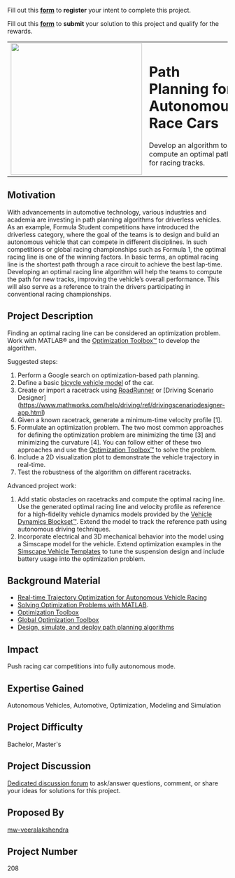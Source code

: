 Fill out this <strong>[form](https://www.mathworks.com/academia/student-challenge/mathworks-excellence-in-innovation-signup.html?tfa_1=Path%20Planning%20for%20Autonomous%20Race%20Cars&tfa_2=208)</strong> to **register** your intent to complete this project.

Fill out this <strong>[form](https://www.mathworks.com/academia/student-challenge/mathworks-excellence-in-innovation-submission-form.html?tfa_1=Path%20Planning%20for%20Autonomous%20Race%20Cars&tfa_2=208)</strong> to **submit** your solution to this project and qualify for the rewards.

<table>
<td><img src="https://gist.githubusercontent.com/robertogl/e0115dc303472a9cfd52bbbc8edb7665/raw/ImagePathPlanning.png"  width=300 /></td>
<td><p><h1>Path Planning for Autonomous Race Cars</h1></p>
<p> Develop an algorithm to compute an optimal path for racing tracks. </p>
</table>

## Motivation

With advancements in automotive technology, various industries and academia are investing in path planning algorithms for driverless vehicles. As an example, Formula Student competitions have introduced the driverless category, where the goal of the teams is to design and build an autonomous vehicle that can compete in different disciplines. In such competitions or global racing championships such as Formula 1, the optimal racing line is one of the winning factors. In basic terms, an optimal racing line is the shortest path through a race circuit to achieve the best lap-time. 
Developing an optimal racing line algorithm will help the teams to compute the path for new tracks, improving the vehicle’s overall performance. This will also serve as a reference to train the drivers participating in conventional racing championships. 


## Project Description

Finding an optimal racing line can be considered an optimization problem. Work with MATLAB® and the [Optimization Toolbox™](https://www.mathworks.com/products/optimization.html) to develop the algorithm. 

Suggested steps:
1.	Perform a Google search on optimization-based path planning.
2.	Define a basic [bicycle vehicle model](https://www.mathworks.com/help/robotics/ref/bicyclekinematics.html) of the car.
3.	Create or import a racetrack using [RoadRunner](https://www.mathworks.com/products/roadrunner.html) or [Driving Scenario Designer] (https://www.mathworks.com/help/driving/ref/drivingscenariodesigner-app.html)
4.	Given a known racetrack, generate a minimum-time velocity profile [1]. 
5.	Formulate an optimization problem. The two most common approaches for defining the optimization problem are minimizing the time [3] and minimizing the curvature [4].  You can follow either of these two approaches and use the [Optimization Toolbox™](https://www.mathworks.com/products/optimization.html) to solve the problem. 
6.	Include a 2D visualization plot to demonstrate the vehicle trajectory in real-time. 
7.	Test the robustness of the algorithm on different racetracks. 

Advanced project work:
1.	Add static obstacles on racetracks and compute the optimal racing line. Use the generated optimal racing line and velocity profile as reference for a high-fidelity vehicle dynamics models provided by the [Vehicle Dynamics Blockset™](https://www.mathworks.com/products/vehicle-dynamics.html). Extend the model to track the reference path using autonomous driving techniques. 
2.	Incorporate electrical and 3D mechanical behavior into the model using a Simscape model for the vehicle. Extend optimization examples in the [Simscape Vehicle Templates](https://www.mathworks.com/matlabcentral/fileexchange/79484-simscape-vehicle-templates) to tune the suspension design and include battery usage into the optimization problem. 


## Background Material

-	[Real-time Trajectory Optimization for Autonomous Vehicle Racing](https://github.com/janismac/RacingTrajectoryOptimization)
-	[Solving Optimization Problems with MATLAB](https://www.youtube.com/watch?v=4wgI3-RQqTY).
-	[Optimization Toolbox](https://www.mathworks.com/products/global-optimization.html)  
-	[Global Optimization Toolbox](https://www.mathworks.com/products/global-optimization.html)
-	[Design, simulate, and deploy path planning algorithms](https://www.mathworks.com/discovery/path-planning.html)


## Impact

Push racing car competitions into fully autonomous mode.

## Expertise Gained 

Autonomous Vehicles, Automotive, Optimization, Modeling and Simulation


## Project Difficulty

Bachelor, Master's

## Project Discussion

[Dedicated discussion forum](https://github.com/mathworks/MathWorks-Excellence-in-Innovation/discussions/39) to ask/answer questions, comment, or share your ideas for solutions for this project.

## Proposed By

[mw-veeralakshendra](https://github.com/veeralakshendra)

## Project Number

208
